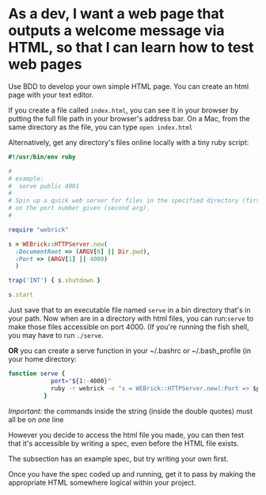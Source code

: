 # As a dev, I want a web page that outputs a welcome message via HTML, so that I can learn how to test web pages

Use BDD to develop your own simple HTML page. You can create an html page with your text editor.

If you create a file called `index.html`, you can see it in your browser by putting the full file path in your browser's address bar. On a Mac, from the same directory as the file, you can type `open index.html`

Alternatively, get any directory's files online locally with a tiny ruby script:

```ruby
#!/usr/bin/env ruby

#
# example:
#  serve public 4001
#
# Spin up a quick web server for files in the specified directory (first arg)
# on the port number given (second arg).
#

require "webrick"

s = WEBrick::HTTPServer.new(
  :DocumentRoot => (ARGV[0] || Dir.pwd),
  :Port => (ARGV[1] || 4000)
  )

trap('INT') { s.shutdown }

s.start
```

Just save that to an executable file named `serve` in a bin directory that's in your path. Now when are in a directory with html files, you can run:`serve` to make those files accessible on port 4000. (If you're running the fish shell, you may have to run `./serve`.


**OR** you can create a serve function in your ~/.bashrc or ~/.bash_profile (in your home directory:

```bash
function serve {
            port="${1:-4000}"
            ruby -r webrick -e "s = WEBrick::HTTPServer.new(:Port => $port, :DocumentRoot => Dir.pwd); trap('INT') { s.shutdown }; s.start"
          }
  ```

  *Important:* the commands inside the string (inside the double quotes) must all be on *one* line

However you decide to access the html file you made, you can then test that it's accessible by writing a spec, even before the HTML file exists.

The subsection has an example spec, but try writing your own first.

Once you have the spec coded up and running, get it to pass by making the appropriate HTML somewhere logical within your project.
